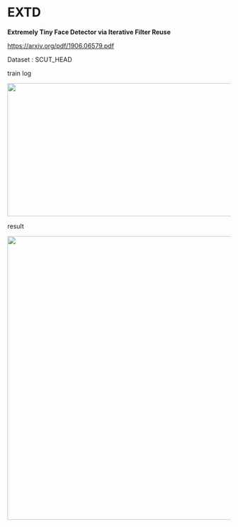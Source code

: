 # EXTD
**Extremely Tiny Face Detector via Iterative Filter Reuse**

https://arxiv.org/pdf/1906.06579.pdf

Dataset : SCUT_HEAD

train log

<img align="center" width="800" height="300" src="https://github.com/SeungyounShin/EXTD/blob/master/img/%E1%84%89%E1%85%B3%E1%84%8F%E1%85%B3%E1%84%85%E1%85%B5%E1%86%AB%E1%84%89%E1%85%A3%E1%86%BA%202019-07-25%20%E1%84%8B%E1%85%A9%E1%84%92%E1%85%AE%202.55.21.png?raw=true">


result


<img align="center" width="640" height="640" src="https://github.com/SeungyounShin/EXTD/blob/master/img/result.png?raw=true">


